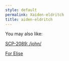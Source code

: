 ```yaml
---
style: default
permalink: Xaiden-eldritch
title: aiden-eldritch
---
```

You may also like:

[SCP-2089: /john/](http://scp-wiki.net/scp-2089)

[For Elise](http://scp-wiki.net/for-elise)
